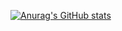 [![Anurag's GitHub stats](https://github-readme-stats.vercel.app/api?username=SunJ3t)](https://github.com/anuraghazra/github-readme-stats)
